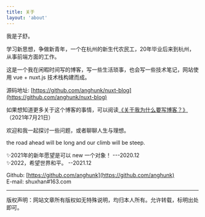 ```yaml
---
title: 关于
layout: 'about'
---
```


我是子舒。

学习新思想，争做新青年，一个在杭州的新生代农民工，20年毕业后来到杭州，从事前端方面的工作。

这是一个我在闲暇时间写的博客，写一些生活琐事，也会写一些技术笔记，网站使用 vue + nuxt.js 技术栈构建而成。 

源码地址: [https://github.com/anghunk/nuxt-blog](https://github.com/anghunk/nuxt-blog)

如果想知道更多关于这个博客的事情，可以阅读[《关于我为什么要写博客？》](/posts/20210721/)（2021年7月21日）

欢迎和我一起探讨一些问题，或者聊聊人生与理想。 

the road ahead will be long and our climb will be steep.

✨2021年的新年愿望是可以 new 一个对象！ ---2020.12  
✨2022，希望世界和平。 --2021.12


Github: [https://github.com/anghunk](https://github.com/anghunk)  
E-mail: shuxhan#163.com

---

版权声明：网站文章所有版权如无特殊说明，均归本人所有。允许转载，标明出处即可。